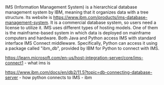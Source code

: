 IMS (Information Management System) is a hierarchical database management system by IBM, meaning that it organizes data with a tree structure. 
Its website is https://www.ibm.com/products/ims-database-management-system. 
It is a commercial database system, so users need a license to utilize it.
IMS uses different types of hosting models. One of them is the mainframe-based system in which data is deployed on mainframe computers and hardware. 
Both Java and Python access IMS with standard interface IMS Connect middleware. Specifically, Python can access it using a package called "ibm_db", 
provided by IBM for Python to connect with IMS. 

https://learn.microsoft.com/en-us/host-integration-server/core/ims-connect1 - what ims is 

https://www.ibm.com/docs/en/db2/11.5?topic=db-connecting-database-server - how python connects to IMS - ibm
